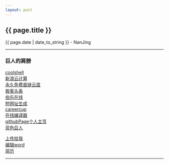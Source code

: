 ```yaml
---
layout: post
---
```


<h2>{{ page.title }}</h2>
<p class='meta'>{{ page.date | date_to_string }} - NanJing</p>

----------


### 巨人的肩膀 ###

[coolshell](http://www.coolshell.cn)  
[新浪云计算](http://www.sinaapp.com/)  
[永久免费直链云盘](https://www.opendrive.com/)  
[极客头条](http://geek.csdn.net/)  
[伯乐在线](http://blog.jobbole.com/category/it-tech/)   
[短网址生成](http://www.waqiang.com/index.php/url/shorten)  
[careercup](http://www.careercup.com/)  
[在线编译器](https://ideone.com/)  
[githubPage个人主页](http://makethisinanhour.com/)  
[蓝色巨人](http://www.ibm.com/developerworks/cn/)
  
  
[上传给我](https://www.opendrive.com/folders?MzdfMzAxX3lWUUNr)  
[编辑word](https://he110jean.opendrive.com/files?MzdfMTQzNF9nRmFYSw)  
[简历](https://od.lk/s/MzdfMjI4MjQ3Xw/%E4%BD%95%E5%BB%BA-%E4%B8%9C%E5%8D%97%E5%A4%A7%E5%AD%A6-%E7%A1%95%E5%A3%AB.pdf)  

----------
